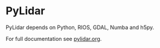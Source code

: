 # PyLidar #

PyLidar depends on Python, RIOS, GDAL, Numba and h5py.

For full documentation see [pylidar.org](http://pylidar.org/).